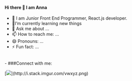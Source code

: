 
#### Hi there 👋 I am Anna

- 🔭 I am Junior Front End Programmer, React.js developer.
- 🌱I’m currently learning new things
- 💬 Ask me about ...
- 📫 How to reach me: ...
- 😄 Pronouns: ...
- ⚡ Fun fact: ...
<br/>
- 
###Connect with me:



[![](https://img.icons8.com/dusk/50/000000/linkedin--v2.png"width="30px")](http://i.stack.imgur.com/vwxyz.png)